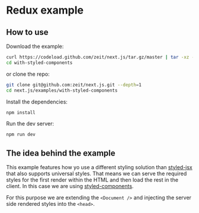 
# Redux example

## How to use

Download the example:

```bash
curl https://codeload.github.com/zeit/next.js/tar.gz/master | tar -xz --strip=2 next.js-master/examples/with-styles-components
cd with-styled-components
```

or clone the repo:

```bash
git clone git@github.com:zeit/next.js.git --depth=1
cd next.js/examples/with-styled-components
```

Install the dependencies:

```bash
npm install
```

Run the dev server:

```bash
npm run dev
```

## The idea behind the example

This example features how yo use a different styling solution than [styled-jsx](https://github.com/zeit/styled-jsx) that also supports universal styles. That means we can serve the required styles for the first render within the HTML and then load the rest in the client. In this case we are using [styled-components](https://github.com/styled-components/styled-components).

For this purpose we are extending the `<Document />` and injecting the server side rendered styles into the `<head>`.
